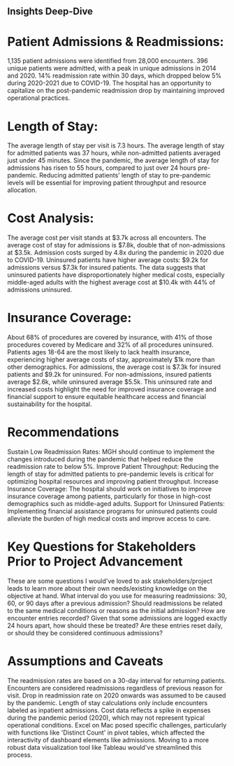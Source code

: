 ## Insights Deep-Dive

# Patient Admissions & Readmissions:
1,135 patient admissions were identified from 28,000 encounters.
396 unique patients were admitted, with a peak in unique admissions in 2014 and 2020.
14% readmission rate within 30 days, which dropped below 5% during 2020-2021 due to COVID-19.
The hospital has an opportunity to capitalize on the post-pandemic readmission drop by maintaining improved operational practices.

# Length of Stay:
The average length of stay per visit is 7.3 hours.
The average length of stay for admitted patients was 37 hours, while non-admitted patients averaged just under 45 minutes.
Since the pandemic, the average length of stay for admissions has risen to 55 hours, compared to just over 24 hours pre-pandemic.
Reducing admitted patients’ length of stay to pre-pandemic levels will be essential for improving patient throughput and resource allocation.

# Cost Analysis:
The average cost per visit stands at $3.7k across all encounters.
The average cost of stay for admissions is $7.8k, double that of non-admissions at $3.5k.
Admission costs surged by 4.8x during the pandemic in 2020 due to COVID-19.
Uninsured patients have higher average costs: $9.2k for admissions versus $7.3k for insured patients.
The data suggests that uninsured patients have disproportionately higher medical costs, especially middle-aged adults with the highest average cost at $10.4k with 44% of admissions uninsured.

# Insurance Coverage:
About 68% of procedures are covered by insurance, with 41% of those procedures covered by Medicare and 32% of all procedures uninsured.
Patients ages 18-64 are the most likely to lack health insurance, experiencing higher average costs of stay, approximately $1k more than other demographics.
For admissions, the average cost is $7.3k for insured patients and $9.2k for uninsured.
For non-admissions, insured patients average $2.6k, while uninsured average $5.5k.
This uninsured rate and increased costs highlight the need for improved insurance coverage and financial support to ensure equitable healthcare access and financial sustainability for the hospital.

# Recommendations
Sustain Low Readmission Rates: MGH should continue to implement the changes introduced during the pandemic that helped reduce the readmission rate to below 5%.
Improve Patient Throughput: Reducing the length of stay for admitted patients to pre-pandemic levels is critical for optimizing hospital resources and improving patient throughput.
Increase Insurance Coverage: The hospital should work on initiatives to improve insurance coverage among patients, particularly for those in high-cost demographics such as middle-aged adults.
Support for Uninsured Patients: Implementing financial assistance programs for uninsured patients could alleviate the burden of high medical costs and improve access to care.

# Key Questions for Stakeholders Prior to Project Advancement
These are some questions I would've loved to ask stakeholders/project leads to learn more about their own needs/existing knowledge on the objective at hand.
What interval do you use for measuring readmissions: 30, 60, or 90 days after a previous admission?
Should readmissions be related to the same medical conditions or reasons as the initial admission?
How are encounter entries recorded? Given that some admissions are logged exactly 24 hours apart, how should these be treated? Are these entries reset daily, or should they be considered continuous admissions?

# Assumptions and Caveats
The readmission rates are based on a 30-day interval for returning patients.
Encounters are considered readmissions regardless of previous reason for visit.
Drop in readmission rate on 2020 onwards was assumed to be caused by the pandemic.
Length of stay calculations only include encounters labeled as inpatient admissions.
Cost data reflects a spike in expenses during the pandemic period (2020), which may not represent typical operational conditions.
Excel on Mac posed specific challenges, particularly with functions like 'Distinct Count' in pivot tables, which affected the interactivity of dashboard elements like admissions. Moving to a more robust data visualization tool like Tableau would've streamlined this process.

